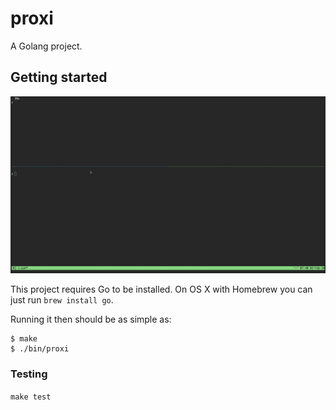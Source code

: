 # proxi

A Golang project.

## Getting started

![Proxi Demo](media/proxi-demo.gif)


This project requires Go to be installed. On OS X with Homebrew you can just run `brew install go`.

Running it then should be as simple as:

```console
$ make
$ ./bin/proxi
```

### Testing

``make test``